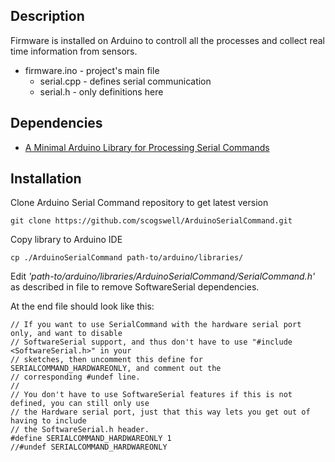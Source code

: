 ## Description

Firmware is installed on Arduino to controll all the processes and
collect real time information from sensors.

  * firmware.ino        - project's main file
    * serial.cpp        - defines serial communication
    * serial.h          - only definitions here

## Dependencies

 * [A Minimal Arduino Library for Processing Serial Commands](https://github.com/scogswell/ArduinoSerialCommand)

## Installation

Clone Arduino Serial Command repository to get latest version

```
git clone https://github.com/scogswell/ArduinoSerialCommand.git
```

Copy library to Arduino IDE

```
cp ./ArduinoSerialCommand path-to/arduino/libraries/
```

Edit *'path-to/arduino/libraries/ArduinoSerialCommand/SerialCommand.h'* as
described in file to remove SoftwareSerial dependencies.

At the end file should look like this:

```
// If you want to use SerialCommand with the hardware serial port only, and want to disable
// SoftwareSerial support, and thus don't have to use "#include <SoftwareSerial.h>" in your
// sketches, then uncomment this define for SERIALCOMMAND_HARDWAREONLY, and comment out the
// corresponding #undef line.
//
// You don't have to use SoftwareSerial features if this is not defined, you can still only use
// the Hardware serial port, just that this way lets you get out of having to include
// the SoftwareSerial.h header.
#define SERIALCOMMAND_HARDWAREONLY 1
//#undef SERIALCOMMAND_HARDWAREONLY
```

